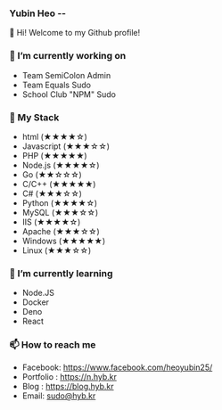 ### Yubin Heo --

👋 Hi! Welcome to my Github profile!

### 🔭 I’m currently working on
- Team SemiColon Admin
- Team Equals Sudo
- School Club "NPM" Sudo

### :triangular_ruler: My Stack
- html (★★★★☆)
- Javascript (★★★☆☆)
- PHP (★★★★★)
- Node.js (★★★★☆)
- Go (★★☆☆☆)
- C/C++ (★★★★★)
- C# (★★★☆☆)
- Python (★★★★☆)
- MySQL (★★★☆☆)
- IIS (★★★★☆)
- Apache (★★★☆☆)
- Windows (★★★★★)
- Linux (★★★☆☆)

### 🌱 I’m currently learning
- Node.JS
- Docker
- Deno
- React

### 📫 How to reach me
- Facebook: https://www.facebook.com/heoyubin25/
- Portfolio : https://n.hyb.kr
- Blog : https://blog.hyb.kr
- Email: sudo@hyb.kr
